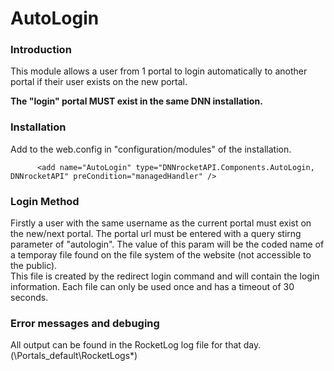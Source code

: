 ﻿# AutoLogin

### Introduction
This module allows a user from 1 portal to login automatically to another portal if their user exists on the new portal.  

**The "login" portal MUST exist in the same DNN installation.**  

### Installation
Add to the web.config in "configuration/modules" of the installation.

```
      <add name="AutoLogin" type="DNNrocketAPI.Components.AutoLogin, DNNrocketAPI" preCondition="managedHandler" />
```
### Login Method
Firstly a user with the same username as the current portal must exist on the new/next portal. 
The portal url must be entered with a query stirng parameter of "autologin".  The value of this param will be the coded name of a temporay file found on the file system of the website (not accessible to the public).  
This file is created by the redirect login command and will contain the login information.  Each file can only be used once and has a timeout of 30 seconds.  

### Error messages and debuging
All output can be found in the RocketLog log file for that day. (\Portals\_default\RocketLogs\*)


